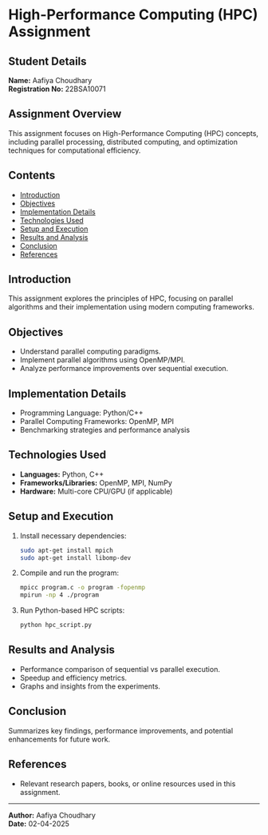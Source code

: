 # High-Performance Computing (HPC) Assignment

## Student Details
**Name:** Aafiya Choudhary  
**Registration No:** 22BSA10071  

## Assignment Overview
This assignment focuses on High-Performance Computing (HPC) concepts, including parallel processing, distributed computing, and optimization techniques for computational efficiency.

## Contents
- [Introduction](#introduction)
- [Objectives](#objectives)
- [Implementation Details](#implementation-details)
- [Technologies Used](#technologies-used)
- [Setup and Execution](#setup-and-execution)
- [Results and Analysis](#results-and-analysis)
- [Conclusion](#conclusion)
- [References](#references)

## Introduction
This assignment explores the principles of HPC, focusing on parallel algorithms and their implementation using modern computing frameworks.

## Objectives
- Understand parallel computing paradigms.
- Implement parallel algorithms using OpenMP/MPI.
- Analyze performance improvements over sequential execution.

## Implementation Details
- Programming Language: Python/C++
- Parallel Computing Frameworks: OpenMP, MPI
- Benchmarking strategies and performance analysis

## Technologies Used
- **Languages:** Python, C++
- **Frameworks/Libraries:** OpenMP, MPI, NumPy
- **Hardware:** Multi-core CPU/GPU (if applicable)

## Setup and Execution
1. Install necessary dependencies:
   ```bash
   sudo apt-get install mpich
   sudo apt-get install libomp-dev
   ```
2. Compile and run the program:
   ```bash
   mpicc program.c -o program -fopenmp
   mpirun -np 4 ./program
   ```
3. Run Python-based HPC scripts:
   ```bash
   python hpc_script.py
   ```

## Results and Analysis
- Performance comparison of sequential vs parallel execution.
- Speedup and efficiency metrics.
- Graphs and insights from the experiments.

## Conclusion
Summarizes key findings, performance improvements, and potential enhancements for future work.

## References
- Relevant research papers, books, or online resources used in this assignment.

---
**Author:** Aafiya Choudhary  
**Date:** 02-04-2025

